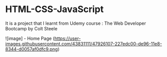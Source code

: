 # HTML-CSS-JavaScript
It is a project that I learnt from Udemy course : The Web Developer Bootcamp by Colt Steele

![image] - Home Page
(https://user-images.githubusercontent.com/43831111/47926107-227edc00-de96-11e8-8344-d0057af0dfc9.png)
